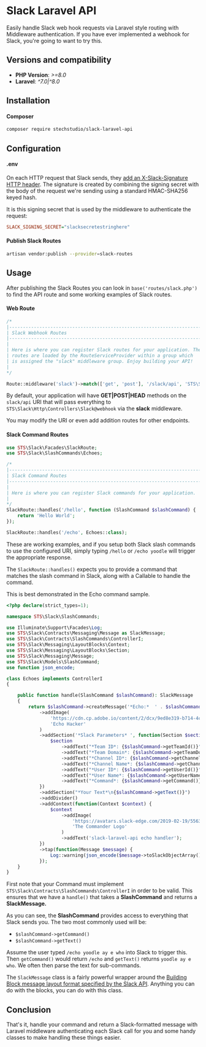 # Slack Laravel API

Easily handle Slack web hook requests via Laravel style routing with Middleware authentication. If you have ever implemented a webhook for Slack, you're going to want to try this.

## Versions and compatibility

- **PHP Version**: _>=8.0_
- **Laravel**: _^7.0|^8.0_

## Installation

#### Composer

```bash
composer require stechstudio/slack-laravel-api
```

## Configuration

#### .env

On each HTTP request that Slack sends, they [add an X-Slack-Signature HTTP header](https://api.slack.com/docs/verifying-requests-from-slack#about). The signature is created by combining the signing secret with the body of the request we're sending using a standard HMAC-SHA256 keyed hash.

It is this signing secret that is used by the middleware to authenticate the request:

```ini
SLACK_SIGNING_SECRET="slacksecretestringhere"
```

#### Publish Slack Routes

```bash
artisan vendor:publish --provider=slack-routes
```

## Usage

After publishing the Slack Routes you can look in `base('routes/slack.php')` to find the API route and some working examples of Slack routes.

#### Web Route

```php
/*
|--------------------------------------------------------------------------
| Slack Webhook Routes
|--------------------------------------------------------------------------
|
| Here is where you can register Slack routes for your application. These
| routes are loaded by the RouteServiceProvider within a group which
| is assigned the "slack" middleware group. Enjoy building your API!
|
*/

Route::middleware('slack')->match(['get', 'post'], '/slack/api', 'STS\Slack\Http\Controllers\Slack@webhook');
```

By default, your application will have **GET|POST|HEAD** methods on the `slack/api` URI that will pass everything to `STS\Slack\Http\Controllers\Slack@webhook` via the **slack** middleware.

You may modify the URI or even add addition routes for other endpoints.

#### Slack Command Routes

```php
use STS\Slack\Facades\SlackRoute;
use STS\Slack\SlashCommands\Echoes;

/*
|--------------------------------------------------------------------------
| Slack Command Routes
|--------------------------------------------------------------------------
|
| Here is where you can register Slack commands for your application.
|
*/
SlackRoute::handles('/hello', function (SlashCommand $slashCommand) {
    return 'Hello World';
});

SlackRoute::handles('/echo', Echoes::class);
```

These are working examples, and if you setup both Slack slash commands to use the configured URI, simply typing `/hello` or `/echo yoodle` will trigger the appropriate response.

The `SlackRoute::handles()` expects you to provide a command that matches the slash command in Slack, along with a Callable to handle the command.

This is best demonstrated in the Echo command sample.

```php
<?php declare(strict_types=1);

namespace STS\Slack\SlashCommands;

use Illuminate\Support\Facades\Log;
use STS\Slack\Contracts\Messaging\Message as SlackMessage;
use STS\Slack\Contracts\SlashCommands\ControllerI;
use STS\Slack\Messaging\LayoutBlocks\Context;
use STS\Slack\Messaging\LayoutBlocks\Section;
use STS\Slack\Messaging\Message;
use STS\Slack\Models\SlashCommand;
use function json_encode;

class Echoes implements ControllerI
{

    public function handle(SlashCommand $slashCommand): SlackMessage
    {
        return $slashCommand->createMessage('*Echo:*  ' . $slashCommand->getText())
            ->addImage(
                'https://cdn.cp.adobe.io/content/2/dcx/9ed8e319-b714-4c8d-b9d5-7a6d419e50b3/rendition/preview.jpg/version/0/format/jpg/dimension/width/size/1200',
                'Echo Hacker'
            )
            ->addSection('*Slack Parameters* ', function(Section $section) use($slashCommand) {
                $section
                    ->addText("*Team ID*: {$slashCommand->getTeamId()}")
                    ->addText("*Team Domain*: {$slashCommand->getTeamDomain()}")
                    ->addText("*Channel ID*: {$slashCommand->getChannelId()}")
                    ->addText("*Channel Name*: {$slashCommand->getChannelName()}")
                    ->addText("*User ID*: {$slashCommand->getUserId()}")
                    ->addText("*User Name*: {$slashCommand->getUserName()}")
                    ->addText("*Command*: {$slashCommand->getCommand()}");
            })
            ->addSection("*Your Text*\n{$slashCommand->getText()}")
            ->addDivider()
            ->addContext(function(Context $context) {
                $context
                    ->addImage(
                        'https://avatars.slack-edge.com/2019-02-19/556373803382_e2c54afedc2a4fb73ccd_512.png',
                        'The Commander Logo'
                    )
                    ->addText('slack-laravel-api echo handler');
            })
            ->tap(function(Message $message) {
                Log::warning(json_encode($message->toSlackObjectArray()));
            });
    }
}
```

First note that your Command must implement `STS\Slack\Contracts\SlashCommands\ControllerI` in order to be valid. This ensures that we have a `handle()` that takes a **SlashCommand** and returns a **SlackMessage.**

As you can see, the **SlashCommand** provides access to everything that Slack sends you. The two most commonly used will be:

- `$slashCommand->getCommand()`
- `$slashCommand->getText()`

Assume the user typed `/echo yoodle ay e who` into Slack to trigger this. Then `getCommand()` would return `/echo` and `getText()` returns `yoodle ay e who`. We often then parse the text for sub-commands.

The `SlackMessage` class is a fairly powerful wrapper around the [Building Block message layout format specified by the Slack API](https://api.slack.com/messaging/composing/layouts). Anything you can do with the blocks, you can do with this class.

## Conclusion

That's it, handle your command and return a Slack-formatted message with Laravel middleware authenticating each Slack call for you and some handy classes to make handling these things easier.
